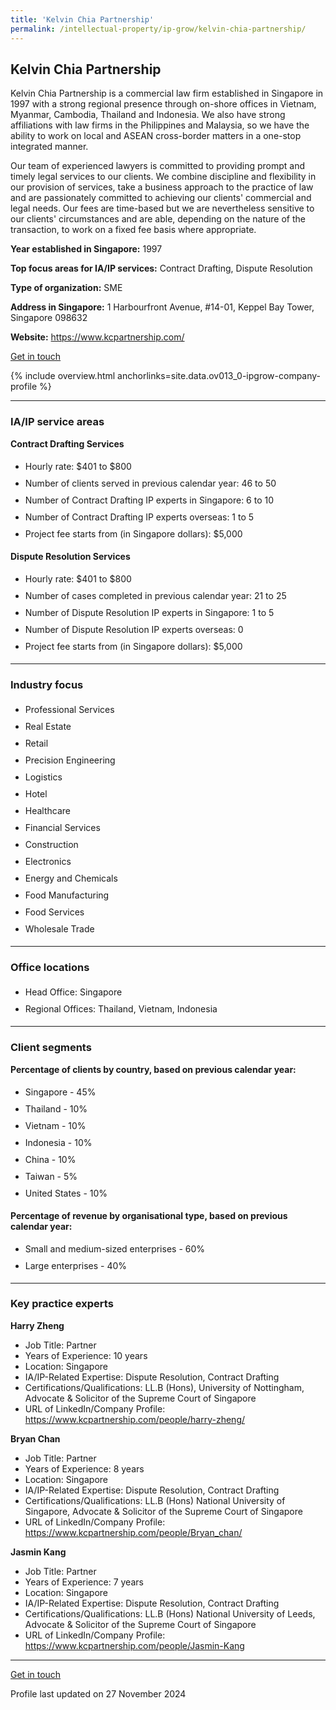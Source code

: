 ```yaml
---
title: 'Kelvin Chia Partnership'
permalink: /intellectual-property/ip-grow/kelvin-chia-partnership/
---
```


## Kelvin Chia Partnership

Kelvin Chia Partnership is a commercial law firm established in Singapore in 1997 with a strong regional presence through on-shore offices in Vietnam, Myanmar, Cambodia, Thailand and Indonesia. We also have strong affiliations with law firms in the Philippines and Malaysia, so we have the ability to work on local and ASEAN cross-border matters in a one-stop integrated manner.

Our team of experienced lawyers is committed to providing prompt and timely legal services to our clients. We combine discipline and flexibility in our provision of services, take a business approach to the practice of law and are passionately committed to achieving our clients' commercial and legal needs. Our fees are time-based but we are nevertheless sensitive to our clients' circumstances and are able, depending on the nature of the transaction, to work on a fixed fee basis where appropriate.

<b>Year established in Singapore:</b> 1997

<b>Top focus areas for IA/IP services:</b> Contract Drafting, Dispute Resolution

<b>Type of organization:</b> SME

<b>Address in Singapore:</b> 1 Harbourfront Avenue, #14-01, Keppel Bay Tower, Singapore 098632

<b>Website:</b> <a href='https://www.kcpartnership.com/'>https://www.kcpartnership.com/</a>

<a class='btn' href='https://form.gov.sg/67443510746742c1d1fcdcda' target='_blank' rel='noopener'>Get in touch</a>

{% include overview.html anchorlinks=site.data.ov013_0-ipgrow-company-profile %}

---
<a name='ip-related-service-areas'></a>
### IA/IP service areas

**Contract Drafting Services**

<ul>
<li style='line-height: 27px; margin: 0px 0px !important'>Hourly rate:  $401 to $800</li>
<li style='line-height: 27px; margin: 0px 0px !important'>Number of clients served in previous calendar year: 46 to 50</li>
<li style='line-height: 27px; margin: 0px 0px !important'>Number of Contract Drafting IP experts in Singapore: 6 to 10</li>
<li style='line-height: 27px; margin: 0px 0px !important'>Number of Contract Drafting IP experts overseas: 1 to 5</li>
<li style='line-height: 27px; margin: 0px 0px !important'>Project fee starts from (in Singapore dollars): $5,000</li>
</ul>

**Dispute Resolution Services**

<ul>
<li style='line-height: 27px; margin: 0px 0px !important'>Hourly rate:  $401 to $800</li>
<li style='line-height: 27px; margin: 0px 0px !important'>Number of cases completed in previous calendar year: 21 to 25</li>
<li style='line-height: 27px; margin: 0px 0px !important'>Number of Dispute Resolution IP experts in Singapore: 1 to 5</li>
<li style='line-height: 27px; margin: 0px 0px !important'>Number of Dispute Resolution IP experts overseas: 0</li>
<li style='line-height: 27px; margin: 0px 0px !important'>Project fee starts from (in Singapore dollars):  $5,000</li>
</ul>

---
<a name='industry-focus'></a>
### Industry focus

<ul><li style='line-height: 27px; margin: 0px 0px !important'> Professional Services</li><li style='line-height: 27px; margin: 0px 0px !important'>Real Estate</li><li style='line-height: 27px; margin: 0px 0px !important'>Retail</li><li style='line-height: 27px; margin: 0px 0px !important'>Precision Engineering</li><li style='line-height: 27px; margin: 0px 0px !important'>Logistics </li><li style='line-height: 27px; margin: 0px 0px !important'>Hotel</li><li style='line-height: 27px; margin: 0px 0px !important'>Healthcare</li><li style='line-height: 27px; margin: 0px 0px !important'>Financial Services</li><li style='line-height: 27px; margin: 0px 0px !important'>Construction</li><li style='line-height: 27px; margin: 0px 0px !important'>Electronics</li><li style='line-height: 27px; margin: 0px 0px !important'>Energy and Chemicals</li><li style='line-height: 27px; margin: 0px 0px !important'>Food Manufacturing</li><li style='line-height: 27px; margin: 0px 0px !important'>Food Services</li><li style='line-height: 27px; margin: 0px 0px !important'>Wholesale Trade</li></ul>

---
<a name='office-locations'></a>
### Office locations

<ul><li style='line-height: 27px; margin: 0px 0px !important'> Head Office: Singapore</li><li style='line-height: 27px; margin: 0px 0px !important'>Regional Offices: Thailand, Vietnam, Indonesia
</li></ul>

---
<a name='client-segments'></a>
### Client segments

**Percentage of clients by country, based on previous calendar year:**

<ul><li style='line-height: 27px; margin: 0px 0px !important'> Singapore - 45%</li><li style='line-height: 27px; margin: 0px 0px !important'>Thailand - 10%</li><li style='line-height: 27px; margin: 0px 0px !important'>Vietnam - 10%</li><li style='line-height: 27px; margin: 0px 0px !important'>Indonesia - 10%</li><li style='line-height: 27px; margin: 0px 0px !important'>China - 10%</li><li style='line-height: 27px; margin: 0px 0px !important'>Taiwan - 5%</li><li style='line-height: 27px; margin: 0px 0px !important'>United States - 10%</li></ul>

**Percentage of revenue by organisational type, based on previous calendar year:**

<ul><li style='line-height: 27px; margin: 0px 0px !important'> Small and medium-sized enterprises - 60%</li><li style='line-height: 27px; margin: 0px 0px !important'>Large enterprises - 40%</li></ul>

---
<a name='key-practice-experts'></a>
### Key practice experts

**Harry Zheng**

- Job Title: Partner
- Years of Experience: 10 years
- Location: Singapore
- IA/IP-Related Expertise: Dispute Resolution, Contract Drafting
- Certifications/Qualifications: LL.B (Hons), University of Nottingham, Advocate & Solicitor of the Supreme Court of Singapore
- URL of LinkedIn/Company Profile: <a href="https://www.kcpartnership.com/people/harry-zheng/" target="_blank" rel="noopener">https://www.kcpartnership.com/people/harry-zheng/</a>

**Bryan Chan**

- Job Title: Partner
- Years of Experience: 8 years
- Location: Singapore
- IA/IP-Related Expertise: Dispute Resolution, Contract Drafting
- Certifications/Qualifications: LL.B (Hons) National University of Singapore, Advocate & Solicitor of the Supreme Court of Singapore
- URL of LinkedIn/Company Profile: <a href="https://www.kcpartnership.com/people/Bryan_chan/" target="_blank" rel="noopener">https://www.kcpartnership.com/people/Bryan_chan/</a>

**Jasmin Kang**

- Job Title: Partner
- Years of Experience: 7 years
- Location: Singapore
- IA/IP-Related Expertise: Dispute Resolution, Contract Drafting
- Certifications/Qualifications: LL.B (Hons) National University of Leeds, Advocate & Solicitor of the Supreme Court of Singapore
- URL of LinkedIn/Company Profile: <a href="https://www.kcpartnership.com/people/Jasmin-Kang" target="_blank" rel="noopener">https://www.kcpartnership.com/people/Jasmin-Kang</a>


---
<p>
<a class='btn' href='https://form.gov.sg/67443510746742c1d1fcdcda' target='_blank' rel='noopener'>Get in touch</a>
</p>
Profile last updated on 27 November 2024
